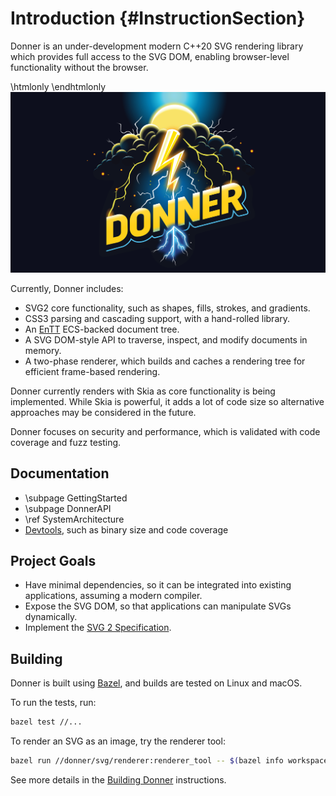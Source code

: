 # Introduction {#InstructionSection}

Donner is an under-development modern C++20 SVG rendering library which provides full access to the SVG DOM, enabling browser-level functionality without the browser.

\htmlonly <style>img[src="donner_splash.svg"]{max-width:800px;}</style> \endhtmlonly
![Donner splash image](donner_splash.svg)

Currently, Donner includes:

- SVG2 core functionality, such as shapes, fills, strokes, and gradients.
- CSS3 parsing and cascading support, with a hand-rolled library.
- An [EnTT](https://github.com/skypjack/entt) ECS-backed document tree.
- A SVG DOM-style API to traverse, inspect, and modify documents in memory.
- A two-phase renderer, which builds and caches a rendering tree for efficient frame-based rendering.

Donner currently renders with Skia as core functionality is being implemented. While Skia is powerful, it adds a lot of code size so alternative approaches may be considered in the future.

Donner focuses on security and performance, which is validated with code coverage and fuzz testing.

## Documentation

- \subpage GettingStarted
- \subpage DonnerAPI
- \ref SystemArchitecture
- [Devtools](devtools/index.md), such as binary size and code coverage

## Project Goals

- Have minimal dependencies, so it can be integrated into existing applications, assuming a modern compiler.
- Expose the SVG DOM, so that applications can manipulate SVGs dynamically.
- Implement the [SVG 2 Specification](https://www.w3.org/TR/SVG2/).

## Building

Donner is built using [Bazel](https://bazel.build/), and builds are tested on Linux and macOS.

To run the tests, run:

```sh
bazel test //...
```

To render an SVG as an image, try the renderer tool:

```sh
bazel run //donner/svg/renderer:renderer_tool -- $(bazel info workspace)/donner/svg/renderer/testdata/Ghostscript_Tiger.svg
```

See more details in the [Building Donner](internal/building.md) instructions.
